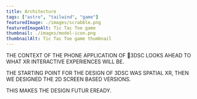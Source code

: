 ```yaml
---
title: Architecture
tags: ["astro", "tailwind", "game"]
featuredImage: ./images/scrabble.png
featuredImageAlt: Tic Tac Toe game
thumbnail: ./images/model-icon.png
thumbnailAlt: Tic Tac Toe game thumbnail
---
```


THE CONTEXT OF THE PHONE APPLICATION OF 3DSC LOOKS AHEAD TO WHAT XR INTERACTIVE
EXPERIENCES WILL BE.

THE STARTING POINT FOR THE DESIGN OF 3DSC
WAS SPATIAL XR, THEN WE DESIGNED THE 2D
SCREEN BASED VERSIONS.

THIS MAKES THE DESIGN FUTUR EREADY. 
